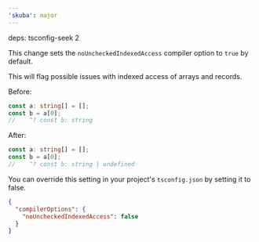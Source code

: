 ```yaml
---
'skuba': major
---
```


deps: tsconfig-seek 2

This change sets the `noUncheckedIndexedAccess` compiler option to `true` by default.

This will flag possible issues with indexed access of arrays and records.

Before:

```ts
const a: string[] = [];
const b = a[0];
//    ^? const b: string
```

After:

```ts
const a: string[] = [];
const b = a[0];
//    ^? const b: string | undefined
```

You can override this setting in your project's `tsconfig.json` by setting it to false.

```json
{
  "compilerOptions": {
    "noUncheckedIndexedAccess": false
  }
}
```
